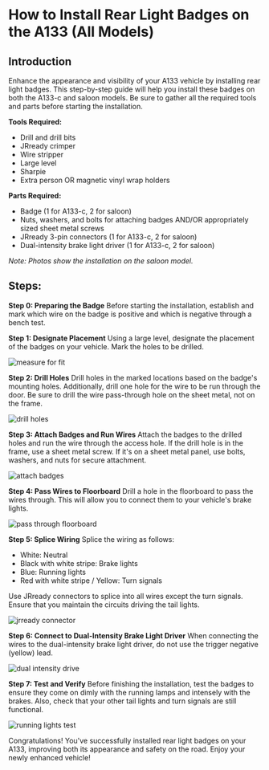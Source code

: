 # How to Install Rear Light Badges on the A133 (All Models)

## Introduction
Enhance the appearance and visibility of your A133 vehicle by installing rear light badges. This step-by-step guide will help you install these badges on both the A133-c and saloon models. Be sure to gather all the required tools and parts before starting the installation.

**Tools Required:**
- Drill and drill bits
- JRready crimper
- Wire stripper
- Large level
- Sharpie
- Extra person OR magnetic vinyl wrap holders

**Parts Required:**
- Badge (1 for A133-c, 2 for saloon)
- Nuts, washers, and bolts for attaching badges AND/OR appropriately sized sheet metal screws
- JRready 3-pin connectors (1 for A133-c, 2 for saloon)
- Dual-intensity brake light driver (1 for A133-c, 2 for saloon)

*Note: Photos show the installation on the saloon model.*

## Steps:

**Step 0: Preparing the Badge**
Before starting the installation, establish and mark which wire on the badge is positive and which is negative through a bench test.

**Step 1: Designate Placement**
Using a large level, designate the placement of the badges on your vehicle. Mark the holes to be drilled.

![measure for fit](images/rear-badges/01.jpg)

**Step 2: Drill Holes**
Drill holes in the marked locations based on the badge's mounting holes. Additionally, drill one hole for the wire to be run through the door. Be sure to drill the wire pass-through hole on the sheet metal, not on the frame.

![drill holes](images/rear-badges/02.jpg)

**Step 3: Attach Badges and Run Wires**
Attach the badges to the drilled holes and run the wire through the access hole. If the drill hole is in the frame, use a sheet metal screw. If it's on a sheet metal panel, use bolts, washers, and nuts for secure attachment.

![attach badges](images/rear-badges/03.jpg)

**Step 4: Pass Wires to Floorboard**
Drill a hole in the floorboard to pass the wires through. This will allow you to connect them to your vehicle's brake lights.

![pass through floorboard](images/rear-badges/04.jpg)

**Step 5: Splice Wiring**
Splice the wiring as follows:
- White: Neutral
- Black with white stripe: Brake lights
- Blue: Running lights
- Red with white stripe / Yellow: Turn signals

Use JRready connectors to splice into all wires except the turn signals. Ensure that you maintain the circuits driving the tail lights.

![jrready connector](images/rear-badges/05.jpg)

**Step 6: Connect to Dual-Intensity Brake Light Driver**
When connecting the wires to the dual-intensity brake light driver, do not use the trigger negative (yellow) lead.

![dual intensity drive](images/rear-badges/06.jpg)

**Step 7: Test and Verify**
Before finishing the installation, test the badges to ensure they come on dimly with the running lamps and intensely with the brakes. Also, check that your other tail lights and turn signals are still functional.

![running lights test](images/rear-badges/07.jpg)

Congratulations! You've successfully installed rear light badges on your A133, improving both its appearance and safety on the road. Enjoy your newly enhanced vehicle!
